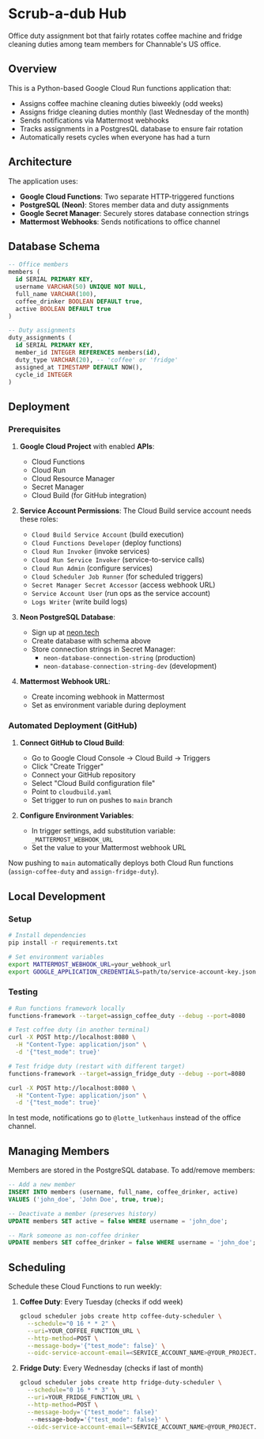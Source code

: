 # Scrub-a-dub Hub

Office duty assignment bot that fairly rotates coffee machine and fridge cleaning duties among team 
members for Channable's US office. 

## Overview

This is a Python-based Google Cloud Run functions application that:
- Assigns coffee machine cleaning duties biweekly (odd weeks)
- Assigns fridge cleaning duties monthly (last Wednesday of the month)
- Sends notifications via Mattermost webhooks
- Tracks assignments in a PostgresQL database to ensure fair rotation
- Automatically resets cycles when everyone has had a turn

## Architecture

The application uses:
- **Google Cloud Functions**: Two separate HTTP-triggered functions
- **PostgreSQL (Neon)**: Stores member data and duty assignments
- **Google Secret Manager**: Securely stores database connection strings
- **Mattermost Webhooks**: Sends notifications to office channel

## Database Schema

```sql
-- Office members
members (
  id SERIAL PRIMARY KEY,
  username VARCHAR(50) UNIQUE NOT NULL,
  full_name VARCHAR(100),
  coffee_drinker BOOLEAN DEFAULT true,
  active BOOLEAN DEFAULT true
)

-- Duty assignments
duty_assignments (
  id SERIAL PRIMARY KEY,
  member_id INTEGER REFERENCES members(id),
  duty_type VARCHAR(20), -- 'coffee' or 'fridge'
  assigned_at TIMESTAMP DEFAULT NOW(),
  cycle_id INTEGER
)
```

## Deployment

### Prerequisites

1. **Google Cloud Project** with enabled **APIs**:
   - Cloud Functions
   - Cloud Run
   - Cloud Resource Manager
   - Secret Manager
   - Cloud Build (for GitHub integration)

2. **Service Account Permissions**: The Cloud Build service account needs these roles:
   - `Cloud Build Service Account` (build execution)
   - `Cloud Functions Developer` (deploy functions)  
   - `Cloud Run Invoker` (invoke services)
   - `Cloud Run Service Invoker` (service-to-service calls)
   - `Cloud Run Admin` (configure services)
   - `Cloud Scheduler Job Runner` (for scheduled triggers)
   - `Secret Manager Secret Accessor` (access webhook URL)
   - `Service Account User` (run ops as the service account)
   - `Logs Writer` (write build logs)

3. **Neon PostgreSQL Database**:
   - Sign up at [neon.tech](https://neon.tech)
   - Create database with schema above
   - Store connection strings in Secret Manager:
     - `neon-database-connection-string` (production)
     - `neon-database-connection-string-dev` (development)

4. **Mattermost Webhook URL**:
   - Create incoming webhook in Mattermost
   - Set as environment variable during deployment

### Automated Deployment (GitHub)

1. **Connect GitHub to Cloud Build**:
   - Go to Google Cloud Console → Cloud Build → Triggers
   - Click "Create Trigger"
   - Connect your GitHub repository
   - Select "Cloud Build configuration file"
   - Point to `cloudbuild.yaml`
   - Set trigger to run on pushes to `main` branch

2. **Configure Environment Variables**:
   - In trigger settings, add substitution variable: `_MATTERMOST_WEBHOOK_URL`
   - Set the value to your Mattermost webhook URL

Now pushing to `main` automatically deploys both Cloud Run functions (`assign-coffee-duty` and `assign-fridge-duty`).

## Local Development

### Setup

```bash
# Install dependencies
pip install -r requirements.txt

# Set environment variables
export MATTERMOST_WEBHOOK_URL=your_webhook_url
export GOOGLE_APPLICATION_CREDENTIALS=path/to/service-account-key.json
```

### Testing

```bash
# Run functions framework locally
functions-framework --target=assign_coffee_duty --debug --port=8080

# Test coffee duty (in another terminal)
curl -X POST http://localhost:8080 \
  -H "Content-Type: application/json" \
  -d '{"test_mode": true}'

# Test fridge duty (restart with different target)
functions-framework --target=assign_fridge_duty --debug --port=8080

curl -X POST http://localhost:8080 \
  -H "Content-Type: application/json" \
  -d '{"test_mode": true}'
```

In test mode, notifications go to `@lotte_lutkenhaus` instead of the office channel.

## Managing Members

Members are stored in the PostgreSQL database. To add/remove members:

```sql
-- Add a new member
INSERT INTO members (username, full_name, coffee_drinker, active) 
VALUES ('john_doe', 'John Doe', true, true);

-- Deactivate a member (preserves history)
UPDATE members SET active = false WHERE username = 'john_doe';

-- Mark someone as non-coffee drinker
UPDATE members SET coffee_drinker = false WHERE username = 'john_doe';
```

## Scheduling

Schedule these Cloud Functions to run weekly:

1. **Coffee Duty**: Every Tuesday (checks if odd week)
   ```bash
   gcloud scheduler jobs create http coffee-duty-scheduler \
     --schedule="0 16 * * 2" \
     --uri=YOUR_COFFEE_FUNCTION_URL \
     --http-method=POST \
     --message-body='{"test_mode": false}' \
     --oidc-service-account-email=<SERVICE_ACCOUNT_NAME>@YOUR_PROJECT.iam.gserviceaccount.com
   ```

2. **Fridge Duty**: Every Wednesday (checks if last of month)
   ```bash
   gcloud scheduler jobs create http fridge-duty-scheduler \
     --schedule="0 16 * * 3" \
     --uri=YOUR_FRIDGE_FUNCTION_URL \
     --http-method=POST \
     --message-body='{"test_mode": false}'
      --message-body='{"test_mode": false}' \
     --oidc-service-account-email=<SERVICE_ACCOUNT_NAME>@YOUR_PROJECT.iam.gserviceaccount.com
   ```